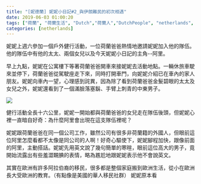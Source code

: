 ```yaml
---
title: "[妮德蘭] 妮妮小日記#2_與伊朗難民的初次相遇"
date: 2019-06-03 01:00:20
tags: ["荷蘭", "荷蘭生活", "Dutch","荷蘭人","DutchPeople", "netherlands", "NL", "workinNetherlands", "lifeinNetherlands"]
categories: [netherlands]
---
```

妮妮上週六參加一個戶外健行活動，一位荷蘭爸爸熱情地邀請妮妮加入他的隊伍。他的隊伍中有他的太太、兩個女兒以及今天妮妮小日記的主角--阿里。

早上九點，妮妮在公寓樓下等著荷蘭爸爸開車來接妮妮去活動地點。一輛休旅車駛來並停下，荷蘭爸爸從駕駛座走下來，同時打開車門，向妮妮介紹已在車內的家人朋友。妮妮向車內一望，心理感到詫異，因為除了看到荷蘭爸爸金髮碧眼的太太及女兒之外，妮妮還看到了一個滿臉落塞鬍、手臂上刺青的中東男子。

![](/images/ali.jpg)



<!--more-->



健行活動全長十六公里，妮妮一開始都與荷蘭爸爸的女兒走在隊伍後頭，但妮妮心裡一直暗自好奇：為什麼阿里會出現在這支隊伍裡呢？



妮妮跟荷蘭爸爸在同一個公司工作，雖然公司有很多非荷蘭籍的外國人，但眼前這位阿里怎麼看都不太像是同公司的人啊！好奇心驅使下，妮妮腳程加快，跟像前面的阿里，主動搭話。妮妮先用英文說了幾句簡單的寒暄，眼前這位高大的男子，竟開始流露出有些羞澀靦腆的表情，略為尷尬地跟妮妮表示他不會說英文。



其實在歐洲有許多阿拉伯裔的移民，很多都是整個家庭搬到歐洲生活，從小在歐洲長大受歐洲的教育。（有點像是美國的華人移民社群）
妮妮原本看










